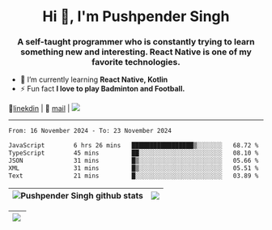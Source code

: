 <h1 align="center">Hi 👋, I'm Pushpender Singh</h1>
<h3 align="center">A self-taught programmer who is constantly trying to learn something new and interesting. React Native is one of my favorite technologies.</h3>

- 🌱 I’m currently learning **React Native, Kotlin**
- ⚡ Fun fact **I love to play Badminton and Football.**

👔[linekdin](https://www.linkedin.com/in/pushpender-singh-240061202/) | 📧 [mail](mailto:pushpendersingh694@gmail.com) | 
<a href="https://github.com/pushpender-singh-ap/pushpender-singh-ap">
    <img src="https://komarev.com/ghpvc/?username=pushpender-singh-ap&style=for-the-badge">
</a>


---

<!--START_SECTION:waka-->

```txt
From: 16 November 2024 - To: 23 November 2024

JavaScript        6 hrs 26 mins   █████████████████▒░░░░░░░   68.72 %
TypeScript        45 mins         ██░░░░░░░░░░░░░░░░░░░░░░░   08.10 %
JSON              31 mins         █▒░░░░░░░░░░░░░░░░░░░░░░░   05.66 %
XML               31 mins         █▒░░░░░░░░░░░░░░░░░░░░░░░   05.51 %
Text              21 mins         █░░░░░░░░░░░░░░░░░░░░░░░░   03.89 %
```

<!--END_SECTION:waka-->


| <a><img align="center" src="https://github-readme-stats-iota-ecru-15.vercel.app/api?username=pushpender-singh-ap&show_icons=true&include_all_commits=true&theme=buefy&hide_border=true" alt="Pushpender Singh github stats" /></a> | <a><img align="center" src="https://github-readme-stats-iota-ecru-15.vercel.app/api/top-langs/?username=pushpender-singh-ap&layout=compact&theme=buefy&hide_border=true" /></a> |
| ------------- | ------------- |

| <a> <img align="left" src="https://github-readme-streak-stats.herokuapp.com/?user=pushpender-singh-ap" /></br> </a> |
| ------------- |
